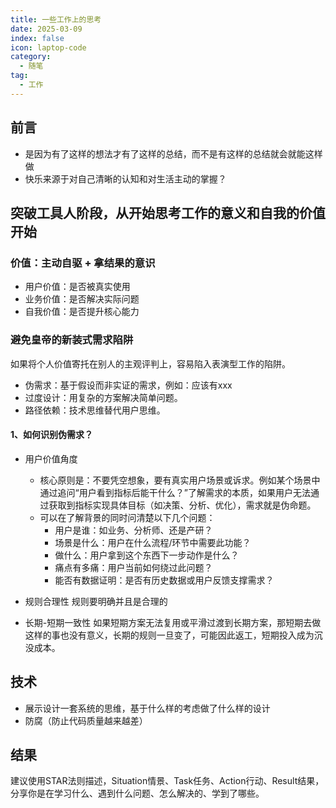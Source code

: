 ```yaml
---
title: 一些工作上的思考
date: 2025-03-09
index: false
icon: laptop-code
category:
  - 随笔
tag:
  - 工作
---
```

## 前言
- 是因为有了这样的想法才有了这样的总结，而不是有这样的总结就会就能这样做
- 快乐来源于对自己清晰的认知和对生活主动的掌握？

## 突破工具人阶段，从开始思考工作的意义和自我的价值开始
### 价值：主动自驱 + 拿结果的意识
- 用户价值：是否被真实使用 
- 业务价值：是否解决实际问题 
- 自我价值：是否提升核心能力

### 避免皇帝的新装式需求陷阱
如果将个人价值寄托在别人的主观评判上，容易陷入表演型工作的陷阱。
- 伪需求：基于假设而非实证的需求，例如：应该有xxx
- 过度设计：用复杂的方案解决简单问题。
- 路径依赖：技术思维替代用户思维。

#### 1、如何识别伪需求？
- 用户价值角度 
  - 核心原则是：不要凭空想象，要有真实用户场景或诉求。例如某个场景中通过追问“用户看到指标后能干什么？”了解需求的本质，如果用户无法通过获取到指标实现具体目标（如决策、分析、优化），需求就是伪命题。
  - 可以在了解背景的同时问清楚以下几个问题： 
    - 用户是谁：如业务、分析师、还是产研？ 
    - 场景是什么：用户在什么流程/环节中需要此功能？ 
    - 做什么：用户拿到这个东西下一步动作是什么？ 
    - 痛点有多痛：用户当前如何绕过此问题？ 
    - 能否有数据证明：是否有历史数据或用户反馈支撑需求？

- 规则合理性
规则要明确并且是合理的

- 长期-短期一致性
如果短期方案无法复用或平滑过渡到长期方案，那短期去做这样的事也没有意义，长期的规则一旦变了，可能因此返工，短期投入成为沉没成本。


## 技术
- 展示设计一套系统的思维，基于什么样的考虑做了什么样的设计
- 防腐（防止代码质量越来越差）

## 结果
建议使用STAR法则描述，Situation情景、Task任务、Action行动、Result结果，分享你是在学习什么、遇到什么问题、怎么解决的、学到了哪些。
